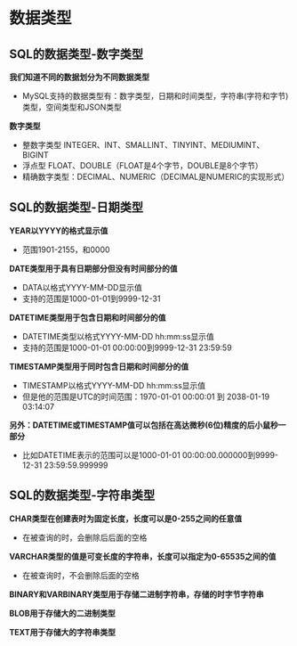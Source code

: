 # 数据类型

## SQL的数据类型-数字类型

**我们知道不同的数据划分为不同数据类型**

* MySQL支持的数据类型有：数字类型，日期和时间类型，字符串(字符和字节)类型，空间类型和JSON类型

**数字类型**

* 整数字类型 INTEGER、INT、SMALLINT、TINYINT、MEDIUMINT、BIGINT
* 浮点型 FLOAT、DOUBLE（FLOAT是4个字节，DOUBLE是8个字节）
* 精确数字类型：DECIMAL、NUMERIC（DECIMAL是NUMERIC的实现形式）

## SQL的数据类型-日期类型

**YEAR以YYYY的格式显示值**

* 范围1901-2155，和0000

**DATE类型用于具有日期部分但没有时间部分的值**

* DATA以格式YYYY-MM-DD显示值
* 支持的范围是1000-01-01到9999-12-31

**DATETIME类型用于包含日期和时间部分的值**

* DATETIME类型以格式YYYY-MM-DD hh:mm:ss显示值
* 支持的范围是1000-01-01 00:00:00到9999-12-31 23:59:59

**TIMESTAMP类型用于同时包含日期和时间部分的值**

* TIMESTAMP以格式YYYY-MM-DD hh:mm:ss显示值
* 但是他的范围是UTC的时间范围：1970-01-01 00:00:01 到 2038-01-19 03:14:07

**另外：DATETIME或TIMESTAMP值可以包括在高达微秒(6位)精度的后小鼠秒一部分**

* 比如DATETIME表示的范围可以是1000-01-01 00:00:00.000000到9999-12-31 23:59:59.999999

## SQL的数据类型-字符串类型

**CHAR类型在创建表时为固定长度，长度可以是0-255之间的任意值**

* 在被查询的时，会删除后后面的空格

**VARCHAR类型的值是可变长度的字符串，长度可以指定为0-65535之间的值**

* 在被查询时，不会删除后面的空格

**BINARY和VARBINARY类型用于存储二进制字符串，存储的时字节字符串**

**BLOB用于存储大的二进制类型**

**TEXT用于存储大的字符串类型**